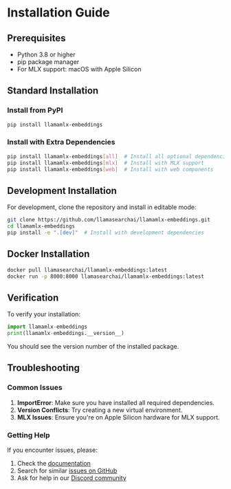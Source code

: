 # Installation Guide

## Prerequisites

- Python 3.8 or higher
- pip package manager
- For MLX support: macOS with Apple Silicon

## Standard Installation

### Install from PyPI

```bash
pip install llamamlx-embeddings
```

### Install with Extra Dependencies

```bash
pip install llamamlx-embeddings[all]  # Install all optional dependencies
pip install llamamlx-embeddings[mlx]  # Install with MLX support
pip install llamamlx-embeddings[web]  # Install with web components
```

## Development Installation

For development, clone the repository and install in editable mode:

```bash
git clone https://github.com/llamasearchai/llamamlx-embeddings.git
cd llamamlx-embeddings
pip install -e ".[dev]"  # Install with development dependencies
```

## Docker Installation

```bash
docker pull llamasearchai/llamamlx-embeddings:latest
docker run -p 8000:8000 llamasearchai/llamamlx-embeddings:latest
```

## Verification

To verify your installation:

```python
import llamamlx-embeddings
print(llamamlx-embeddings.__version__)
```

You should see the version number of the installed package.

## Troubleshooting

### Common Issues

1. **ImportError**: Make sure you have installed all required dependencies.
2. **Version Conflicts**: Try creating a new virtual environment.
3. **MLX Issues**: Ensure you're on Apple Silicon hardware for MLX support.

### Getting Help

If you encounter issues, please:

1. Check the [documentation](https://llamasearchai.github.io/llamamlx-embeddings/)
2. Search for similar [issues on GitHub](https://github.com/llamasearchai/llamamlx-embeddings/issues)
3. Ask for help in our [Discord community](https://discord.gg/llamasearch)
